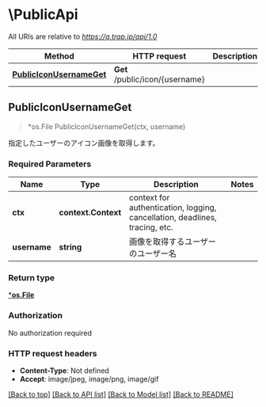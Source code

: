 # \PublicApi

All URIs are relative to *https://q.trap.jp/api/1.0*

Method | HTTP request | Description
------------- | ------------- | -------------
[**PublicIconUsernameGet**](PublicApi.md#PublicIconUsernameGet) | **Get** /public/icon/{username} | 



## PublicIconUsernameGet

> *os.File PublicIconUsernameGet(ctx, username)


指定したユーザーのアイコン画像を取得します。

### Required Parameters


Name | Type | Description  | Notes
------------- | ------------- | ------------- | -------------
**ctx** | **context.Context** | context for authentication, logging, cancellation, deadlines, tracing, etc.
**username** | **string**| 画像を取得するユーザーのユーザー名 | 

### Return type

[***os.File**](*os.File.md)

### Authorization

No authorization required

### HTTP request headers

- **Content-Type**: Not defined
- **Accept**: image/jpeg, image/png, image/gif

[[Back to top]](#) [[Back to API list]](../README.md#documentation-for-api-endpoints)
[[Back to Model list]](../README.md#documentation-for-models)
[[Back to README]](../README.md)

